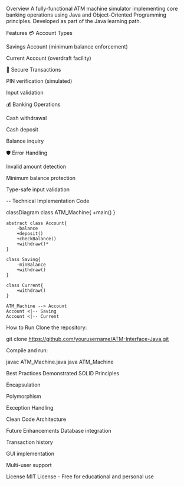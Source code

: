 Overview
A fully-functional ATM machine simulator implementing core banking operations using Java and Object-Oriented Programming principles. Developed as part of the Java learning path.

Features
💳 Account Types

Savings Account (minimum balance enforcement)

Current Account (overdraft facility)

🔐 Secure Transactions

PIN verification (simulated)

Input validation

💰 Banking Operations

Cash withdrawal

Cash deposit

Balance inquiry

🛡️ Error Handling

Invalid amount detection

Minimum balance protection

Type-safe input validation

-- Technical Implementation
Code

classDiagram
    class ATM_Machine{
        +main()
    }
    
    abstract class Account{
        -balance
        +deposit()
        +checkBalance()
        +withdraw()*
    }
    
    class Saving{
        -minBalance
        +withdraw()
    }
    
    class Current{
        +withdraw()
    }
    
    ATM_Machine --> Account
    Account <|-- Saving
    Account <|-- Current

How to Run
Clone the repository:

git clone https://github.com/yourusername/ATM-Interface-Java.git

Compile and run:

javac ATM_Machine.java
java ATM_Machine

Best Practices Demonstrated
SOLID Principles

Encapsulation

Polymorphism

Exception Handling

Clean Code Architecture

Future Enhancements
Database integration

Transaction history

GUI implementation

Multi-user support

License
MIT License - Free for educational and personal use